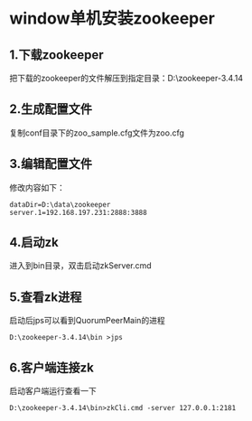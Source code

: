 # window单机安装zookeeper

## 1.下载zookeeper

把下载的zookeeper的文件解压到指定目录：D:\zookeeper-3.4.14

## 2.生成配置文件

 复制conf目录下的zoo_sample.cfg文件为zoo.cfg

## 3.编辑配置文件

修改内容如下：

```
dataDir=D:\data\zookeeper
server.1=192.168.197.231:2888:3888
```

## 4.启动zk

进入到bin目录，双击启动zkServer.cmd

## 5.查看zk进程

启动后jps可以看到QuorumPeerMain的进程

```
D:\zookeeper-3.4.14\bin >jps
```

## 6.客户端连接zk

启动客户端运行查看一下

```
D:\zookeeper-3.4.14\bin>zkCli.cmd -server 127.0.0.1:2181
```

